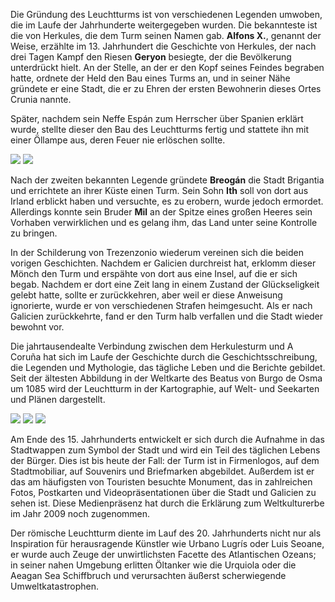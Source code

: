 Die Gründung des Leuchtturms ist von verschiedenen Legenden umwoben, die im Laufe der Jahrhunderte weitergegeben wurden. Die bekannteste ist die von Herkules, die dem Turm seinen Namen gab. **Alfons X.**, genannt der Weise, erzählte im 13. Jahrhundert die Geschichte von Herkules, der nach drei Tagen Kampf den Riesen **Geryon** besiegte, der die Bevölkerung unterdrückt hielt. An der Stelle, an der er den Kopf seines Feindes begraben hatte, ordnete der Held den Bau eines Turms an, und in seiner Nähe gründete er eine Stadt, die er zu Ehren der ersten Bewohnerin dieses Ortes Crunia nannte.

Später, nachdem sein Neffe Espán zum Herrscher über Spanien erklärt wurde, stellte dieser den Bau des Leuchtturms fertig und stattete ihn mit einer Öllampe aus, deren Feuer nie erlöschen sollte.

<div class="photoset-grid" data-layout="2">
<a href="http://ciav.s3.amazonaws.com/img/carta-real.jpg" class="fresco" data-fresco-group="article" data-fresco-caption="Carta Real"><img src="http://ciav.s3.amazonaws.com/img/carta-real.jpg"></a>
<a href="http://ciav.s3.amazonaws.com/img/escudo-1448.jpg" class="fresco" data-fresco-group="article" data-fresco-caption="Escudo de 1448"><img src="http://ciav.s3.amazonaws.com/img/escudo-1448.jpg"></a>
</div> 

Nach der zweiten bekannten Legende gründete **Breogán** die Stadt Brigantia und errichtete an ihrer Küste einen Turm. Sein Sohn **Ith** soll von dort aus Irland erblickt haben und versuchte, es zu erobern, wurde jedoch ermordet. Allerdings konnte sein Bruder **Mil** an der Spitze eines großen Heeres sein Vorhaben verwirklichen und es gelang ihm, das Land unter seine Kontrolle zu bringen.

In der Schilderung von Trezenzonio wiederum vereinen sich die beiden vorigen Geschichten. Nachdem er Galicien durchreist hat, erklomm dieser Mönch den Turm und erspähte von dort aus eine Insel, auf die er sich begab. Nachdem er dort eine Zeit lang in einem Zustand der Glückseligkeit gelebt hatte, sollte er zurückkehren, aber weil er diese Anweisung ignorierte, wurde er von verschiedenen Strafen heimgesucht. Als er nach Galicien zurückkehrte, fand er den Turm halb verfallen und die Stadt wieder bewohnt vor.

Die jahrtausendealte Verbindung zwischen dem Herkulesturm und A Coruña hat sich im Laufe der Geschichte durch die Geschichtsschreibung, die Legenden und Mythologie, das tägliche Leben und die Berichte gebildet. Seit der ältesten Abbildung in der Weltkarte des Beatus von Burgo de Osma um 1085 wird der Leuchtturm in der Kartographie, auf Welt- und Seekarten und Plänen dargestellt.

<div class="photoset-grid" data-layout="21">
<a href="http://ciav.s3.amazonaws.com/img/PC0035M.jpg" class="fresco" data-fresco-group="article" data-fresco-caption=""><img src="http://ciav.s3.amazonaws.com/img/PC0035M.jpg"></a>
<a href="hhttp://ciav.s3.amazonaws.com/img/postales2447M.jpg" class="fresco" data-fresco-group="article" data-fresco-caption=""><img src="http://ciav.s3.amazonaws.com/img/postales2447M.jpg"></a>
<a href="http://ciav.s3.amazonaws.com/img/Pc2260M.jpg" class="fresco" data-fresco-group="article" data-fresco-caption=""><img src="http://ciav.s3.amazonaws.com/img/Pc2260M.jpg"></a>
</div> 

Am Ende des 15. Jahrhunderts entwickelt er sich durch die Aufnahme in das Stadtwappen zum Symbol der Stadt und wird ein Teil des täglichen Lebens der Bürger. Dies ist bis heute der Fall: der Turm ist in Firmenlogos, auf dem Stadtmobiliar, auf Souvenirs und Briefmarken abgebildet. Außerdem ist er das am häufigsten von Touristen besuchte Monument, das in zahlreichen Fotos, Postkarten
und Videopräsentationen über die Stadt und Galicien zu sehen ist. Diese Medienpräsenz hat durch die Erklärung zum Weltkulturerbe im Jahr 2009 noch zugenommen.

Der römische Leuchtturm diente im Lauf des 20. Jahrhunderts nicht nur als Inspiration für herausragende Künstler wie Urbano Lugrís oder Luis Seoane, er wurde auch Zeuge der unwirtlichsten Facette des Atlantischen Ozeans; in seiner nahen Umgebung erlitten Öltanker wie die Urquiola oder die Aeagan Sea Schiffbruch und verursachten äußerst scherwiegende Umweltkatastrophen.